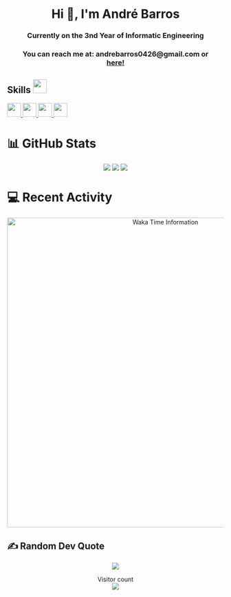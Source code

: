 <h1 align="center">Hi 👋, I'm André Barros</h1>
<h3 align="center">Currently on the 3nd Year of Informatic Engineering</h3>
<h3 align="center">You can reach me at: andrebarros0426@gmail.com or <br> <a href="https://www.linkedin.com/in/andrefbarros/"> here! </a></h3>


<h2> Skills <img src = "https://raw.githubusercontent.com/rahulbanerjee26/githubProfileReadmeGenerator/main/gifs/code.gif" width = 32px height=32px> </h2>
<a href= https://github.com/andrefbarros?tab=repositories&q=&type=&language=java&sort= > <img width ='32px' height='32px' src ='https://raw.githubusercontent.com/rahulbanerjee26/githubAboutMeGenerator/main/icons/java.svg'> </a>
<a href= https://github.com/andrefbarros?tab=repositories&q=&type=&language=c&sort= > <img width ='32px' height='32px' src ='https://raw.githubusercontent.com/rahulbanerjee26/githubAboutMeGenerator/main/icons/c.svg'> </a>
<a href= https://github.com/andrefbarros?tab=repositories&q=&type=&language=typescript&sort= > <img width ='32px' height='32px' src ='https://raw.githubusercontent.com/rahulbanerjee26/githubAboutMeGenerator/main/icons/typescript.svg'> </a>
<a href= https://github.com/andrefbarros?tab=repositories&q=&type=&language=assembly&sort= > <img width ='32px' height='32px' src ='https://raw.githubusercontent.com/rahulbanerjee26/githubAboutMeGenerator/main/icons/javascript.svg'> </a>

# 📊 GitHub Stats
<div align="center">
  <img src="https://github-readme-stats.vercel.app/api?username=andrefbarros&theme=radical&hide_border=true&include_all_commits=true&count_private=true&bg_color=0d1117">
<img src="https://github-readme-streak-stats.herokuapp.com/?user=andrefbarros&theme=radical&hide_border=true&background=0d1117">
<img src="https://github-readme-stats.vercel.app/api/top-langs/?username=andrefbarros&theme=radical&hide_border=true&include_all_commits=true&count_private=true&layout=compact&bg_color=0d1117">
  </div>


# 💻 Recent Activity

<p align=center>
  <img width="720px" heigth="420px" alt="Waka Time Information" src="https://wakatime.com/share/@Drew_OJ/15561449-f262-4e92-87dc-21d8bc42dfb5.svg" />
</p>

## ✍️ Random Dev Quote
<div align="center">
  <img src=https://quotes-github-readme.vercel.app/api?type=horizontal&theme=radical&background=0d1117">
</div>
<p align="center"> 
  Visitor count<br>
  <img src="https://profile-counter.glitch.me/andrefbarros/count.svg" />
</p>

<!---
/DREWOJ is a ✨ special ✨ repository because its `README.md` (this file) appears on your GitHub profile.
You can click the Preview link to take a look at your changes.
--->
